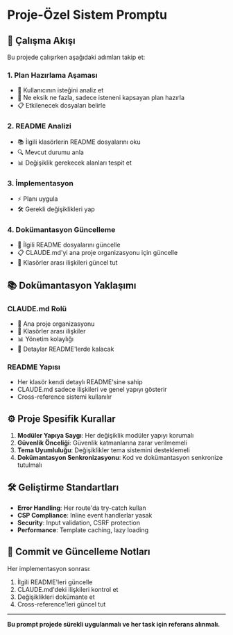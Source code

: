 # Proje-Özel Sistem Promptu

## 🎯 Çalışma Akışı

Bu projede çalışırken aşağıdaki adımları takip et:

### 1. Plan Hazırlama Aşaması
- 📝 Kullanıcının isteğini analiz et
- 🎯 Ne eksik ne fazla, sadece isteneni kapsayan plan hazırla
- 📋 Etkilenecek dosyaları belirle

### 2. README Analizi
- 📚 İlgili klasörlerin README dosyalarını oku
- 🔍 Mevcut durumu anla
- 📊 Değişiklik gerekecek alanları tespit et

### 3. İmplementasyon
- ⚡ Planı uygula
- 🛠️ Gerekli değişiklikleri yap

### 4. Dokümantasyon Güncelleme
- 📝 İlgili README dosyalarını güncelle
- 📋 CLAUDE.md'yi ana proje organizasyonu için güncelle
- 🔗 Klasörler arası ilişkileri güncel tut

## 📚 Dokümantasyon Yaklaşımı

### CLAUDE.md Rolü
- 🎯 Ana proje organizasyonu
- 🔗 Klasörler arası ilişkiler
- 📊 Yönetim kolaylığı
- 🚫 Detaylar README'lerde kalacak

### README Yapısı
- Her klasör kendi detaylı README'sine sahip
- CLAUDE.md sadece ilişkileri ve genel yapıyı gösterir
- Cross-reference sistemi kullanılır

## ⚙️ Proje Spesifik Kurallar

1. **Modüler Yapıya Saygı**: Her değişiklik modüler yapıyı korumalı
2. **Güvenlik Önceliği**: Güvenlik katmanlarına zarar verilmemeli
3. **Tema Uyumluluğu**: Değişiklikler tema sistemini desteklemeli
4. **Dokümantasyon Senkronizasyonu**: Kod ve dokümantasyon senkronize tutulmalı

## 🛠️ Geliştirme Standartları

- **Error Handling**: Her route'da try-catch kullan
- **CSP Compliance**: Inline event handlerlar yasak
- **Security**: Input validation, CSRF protection
- **Performance**: Template caching, lazy loading

## 📝 Commit ve Güncelleme Notları

Her implementasyon sonrası:
1. İlgili README'leri güncelle
2. CLAUDE.md'deki ilişkileri kontrol et
3. Değişiklikleri dokümante et
4. Cross-reference'leri güncel tut

---

**Bu prompt projede sürekli uygulanmalı ve her task için referans alınmalı.**